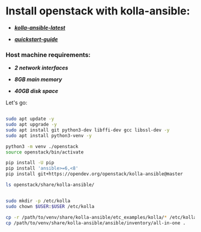# Install openstack with kolla-ansible:

- ***[kolla-ansible-latest](https://docs.openstack.org/kolla-ansible/latest/)***

- ***[quickstart-guide](https://docs.openstack.org/kolla-ansible/latest/user/quickstart.html)***


### Host machine requirements:

- ***2 network interfaces***

- ***8GB main memory***

- ***40GB disk space***


Let's go:

```bash

sudo apt update -y
sudo apt upgrade -y
sudo apt install git python3-dev libffi-dev gcc libssl-dev -y
sudo apt install python3-venv -y

python3 -m venv ./openstack
source openstack/bin/activate

pip install -U pip
pip install 'ansible>=6,<8'
pip install git+https://opendev.org/openstack/kolla-ansible@master

ls openstack/share/kolla-ansible/


sudo mkdir -p /etc/kolla
sudo chown $USER:$USER /etc/kolla

cp -r /path/to/venv/share/kolla-ansible/etc_examples/kolla/* /etc/kolla
cp /path/to/venv/share/kolla-ansible/ansible/inventory/all-in-one .



```
